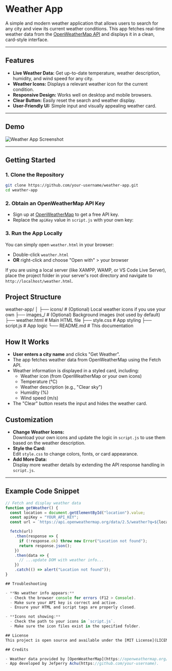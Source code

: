 # Weather App

A simple and modern weather application that allows users to search for any city and view its current weather conditions. This app fetches real-time weather data from the [OpenWeatherMap API](https://openweathermap.org/api) and displays it in a clean, card-style interface.

---

## Features

- **Live Weather Data:** Get up-to-date temperature, weather description, humidity, and wind speed for any city.
- **Weather Icons:** Displays a relevant weather icon for the current condition.
- **Responsive Design:** Works well on desktop and mobile browsers.
- **Clear Button:** Easily reset the search and weather display.
- **User-Friendly UI:** Simple input and visually appealing weather card.

---

## Demo

![Weather App Screenshot](screenshot.png)

---

## Getting Started

### 1. Clone the Repository

```sh
git clone https://github.com/your-username/weather-app.git
cd weather-app
```

### 2. Obtain an OpenWeatherMap API Key

- Sign up at [OpenWeatherMap](https://openweathermap.org/api) to get a free API key.
- Replace the `apiKey` value in `script.js` with your own key:

### 3. Run the App Locally

You can simply open `weather.html` in your browser:

- Double-click `weather.html`
- **OR** right-click and choose "Open with" > your browser

If you are using a local server (like XAMPP, WAMP, or VS Code Live Server), place the project folder in your server's root directory and navigate to `http://localhost/weather.html`.

## Project Structure

weather-app/
│
├── icons/                # (Optional) Local weather icons if you use your own
├── images_/              # (Optional) Background images (not used by default)
├── weather.html          # Main HTML file
├── style.css             # App styling
├── script.js             # App logic
└── README.md             # This documentation

## How It Works

- **User enters a city name** and clicks "Get Weather".
- The app fetches weather data from OpenWeatherMap using the Fetch API.
- Weather information is displayed in a styled card, including:
  - Weather icon (from OpenWeatherMap or your own icons)
  - Temperature (°C)
  - Weather description (e.g., "Clear sky")
  - Humidity (%)
  - Wind speed (m/s)
- The "Clear" button resets the input and hides the weather card.

## Customization

- **Change Weather Icons:**  
  Download your own icons and update the logic in `script.js` to use them based on the weather description.
- **Style the Card:**  
  Edit `style.css` to change colors, fonts, or card appearance.
- **Add More Data:**  
  Display more weather details by extending the API response handling in `script.js`.

---

## Example Code Snippet

```javascript
// Fetch and display weather data
function getWeather() {
  const location = document.getElementById("location").value;
  const apiKey = "YOUR_API_KEY";
  const url = `https://api.openweathermap.org/data/2.5/weather?q=${location}&appid=${apiKey}&units=metric`;

  fetch(url)
    .then(response => {
      if (!response.ok) throw new Error("Location not found");
      return response.json();
    })
    .then(data => {
      // ...update DOM with weather info...
    })
    .catch(() => alert("Location not found"));
}

## Troubleshooting

- **No weather info appears:**  
  - Check the browser console for errors (F12 > Console).
  - Make sure your API key is correct and active.
  - Ensure your HTML and script tags are properly closed.

- **Icons not showing:**  
  - Check the path to your icons in `script.js`.
  - Make sure the icon files exist in the specified folder.

## License
This project is open source and available under the [MIT License](LICENSE).

## Credits

- Weather data provided by [OpenWeatherMap](https://openweathermap.org/).
- App developed by Jefperry Achu(https://github.com/your-username).

